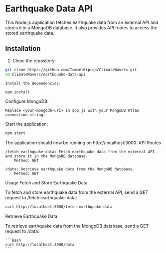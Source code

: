 # Earthquake Data API

This Node.js application fetches earthquake data from an external API and stores it in a MongoDB database. It also provides API routes to access the stored earthquake data.


## Installation

1. Clone the repository:

```bash
git clone https://github.com/IsmaelKiprop/ClimateWavers.git
cd ClimateWavers/earthquake-data-api
```

    Install the dependencies:

```bash
npm install
```

Configure MongoDB:

    Replace <your-mongodb-uri> in app.js with your MongoDB Atlas connection string.

Start the application:

```bash
npm start
```

The application should now be running on http://localhost:3000.
API Routes

    /fetch-earthquake-data: Fetch earthquake data from the external API and store it in the MongoDB database.
        Method: GET

    /data: Retrieve earthquake data from the MongoDB database.
        Method: GET

Usage
Fetch and Store Earthquake Data

To fetch and store earthquake data from the external API, send a GET request to /fetch-earthquake-data:

```bash
curl http://localhost:3000/fetch-earthquake-data
```

Retrieve Earthquake Data

To retrieve earthquake data from the MongoDB database, send a GET request to /data:


	```bash
	curl http://localhost:3000/data
	```

